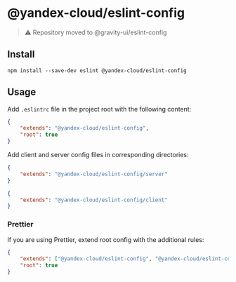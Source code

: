 # @yandex-cloud/eslint-config

> ⚠️ Repository moved to @gravity-ui/eslint-config

## Install
```
npm install --save-dev eslint @yandex-cloud/eslint-config
```

## Usage
Add `.eslintrc` file in the project root with the following content:

```json
{
    "extends": "@yandex-cloud/eslint-config",
    "root": true
}
```

Add client and server config files in corresponding directories:

```json
{
    "extends": "@yandex-cloud/eslint-config/server"
}
```

```json
{
    "extends": "@yandex-cloud/eslint-config/client"
}
```

### Prettier
If you are using Prettier, extend root config with the additional rules:

```json
{
    "extends": ["@yandex-cloud/eslint-config", "@yandex-cloud/eslint-config/prettier"],
    "root": true
}
```
